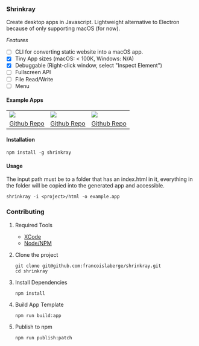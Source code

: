 ### Shrinkray
Create desktop apps in Javascript. Lightweight alternative to Electron because of only supporting macOS (for now).

*Features*
 - [ ] CLI for converting static website into a macOS app.
 - [x] Tiny App sizes (macOS: < 100K, Windows: N/A)
 - [x] Debuggable (Right-click window, select "Inspect Element")
 - [ ] Fullscreen API
 - [ ] File Read/Write
 - [ ] Menu

#### Example Apps

<table>
    <tr>
        <td>
            <a href="https://github.com/francoislaberge/draw.io/releases/download/v7.0.0/drawio.app.zip">
                <img style="float:left;" src="http://francoislaberge.com/shrinkray/images/drawio-app.png"/>
            </a>
        </td>
        <td>
            <a href="https://github.com/francoislaberge/regulex/releases/download/v1.0.0/regulex.app.zip">
                <img src="http://francoislaberge.com/shrinkray/images/regulex-app.png"/>
            </a>
        </td>
        <td>
            <a href="https://github.com/francoislaberge/mini-paint/releases/download/v1.0.0/mini-paint.app.zip">
                <img style="float:left;" src="http://francoislaberge.com/shrinkray/images/mini-paint-app.png"/>
            </a>
        </td>
    </tr>
    <tr>
        <td><a href="https://github.com/francoislaberge/draw.io">Github Repo</a></td>
        <td><a href="https://github.com/francoislaberge/regulex">Github Repo</a></td>
        <td><a href="https://github.com/francoislaberge/mini-paint">Github Repo</a></td>
    </tr>
</table>



#### Installation

```
npm install -g shrinkray
```

#### Usage
The input path must be to a folder that has an index.html in it, everything in the folder
will be copied into the generated app and accessible.

```
shrinkray -i <project>/html -o example.app
```

### Contributing

 1. Required Tools
     - [XCode](https://developer.apple.com/xcode/)
     - [Node/NPM](https://nodejs.org/en/download/)
 2. Clone the project

        git clone git@github.com:francoislaberge/shrinkray.git
        cd shrinkray

 3. Install Dependencies

        npm install

 4. Build App Template

        npm run build:app

 5. Publish to npm

        npm run publish:patch

